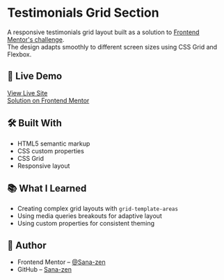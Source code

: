 
# Testimonials Grid Section

A responsive testimonials grid layout built as a solution to [Frontend Mentor's challenge](https://www.frontendmentor.io/challenges/testimonials-grid-section-Nnw6J7Un7).  
The design adapts smoothly to different screen sizes using CSS Grid and Flexbox.

## 🚀 Live Demo
[View Live Site](https://sana-zen.github.io/Testimonial-grid-section/)  
[Solution on Frontend Mentor](https://www.frontendmentor.io/solutions/gridglow-testimonials-with-impact-Cz7WK5mpud)

## 🛠 Built With
- HTML5 semantic markup
- CSS custom properties
- CSS Grid
- Responsive layout


## 📚 What I Learned
- Creating complex grid layouts with `grid-template-areas`
- Using media queries breakouts for adaptive layout
- Using custom properties for consistent theming

## 👤 Author
- Frontend Mentor – [@Sana-zen](https://www.frontendmentor.io/profile/Sana-zen)
- GitHub – [Sana-zen](https://github.com/Sana-zen)


